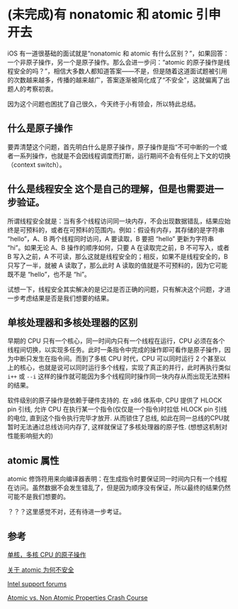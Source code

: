 # (未完成)有 nonatomic 和 atomic 引申开去

iOS 有一道很基础的面试就是“nonatomic 和 atomic 有什么区别？”，如果回答：一个非原子操作，另一个是原子操作。那么会进一步问：“atomic 的原子操作是线程安全的吗？”，相信大多数人都知道答案——不是，但是随着这道面试题被引用的次数越来越多，传播的越来越广，答案逐渐被简化成了“不安全”，这就偏离了出题人的考察初衷。

因为这个问题也困扰了自己很久，今天终于小有领会，所以特此总结。
## 什么是原子操作

要弄清楚这个问题，首先明白什么是原子操作，原子操作是指“不可中断的一个或者一系列操作，也就是不会因线程调度而打断，运行期间不会有任何上下文的切换（context switch）。

## 什么是线程安全 这个是自己的理解，但是也需要进一步验证。

所谓线程安全就是：当有多个线程访问同一块内存，不会出现数据错乱，结果应始终是可预料的，或者在可预料的范围内。例如：假设有内存，其存储的是字符串 “hello”，A、B 两个线程同时访问，A 要读取，B 要把 “hello” 更新为字符串 “hi”。如果无论 A、B 操作的顺序如何，只要 A 在读取完之前，B 不可写入，或者 B 写入之前，A 不可读，那么这就是线程安全的；相反，如果不是线程安全的，B 只写了一半，就被 A 读取了，那么此时 A 读取的值就是不可预料的，因为它可能既不是 “hello”，也不是 “hi”。

试想一下，线程安全其实解决的是记过是否正确的问题，只有解决这个问题，才进一步考虑结果是否是我们想要的结果。

## 单核处理器和多核处理器的区别

早期的 CPU 只有一个核心，同一时间内只有一个线程在运行，CPU 必须在各个线程间切换，以实现多任务。此时一条指令中完成的操作即可看作是原子操作，因为中断只发生在指令间。而到了多核 CPU 时代，CPU 可以同时运行 2 个甚至以上的核心，也就是说可以同时运行多个线程，实现了真正的并行，此时再执行类似 `i++` 或 `--i` 这样的操作就可能因为多个线程同时操作同一块内存从而出现无法预料的结果。

软件级别的原子操作是依赖于硬件支持的. 在 x86 体系中, CPU 提供了 HLOCK pin 引线, 允许 CPU 在执行某一个指令(仅仅是一个指令)时拉低 HLOCK pin 引线的电位, 直到这个指令执行完毕才放开.  从而锁住了总线, 如此在同一总线的CPU就暂时无法通过总线访问内存了, 这样就保证了多核处理器的原子性. (想想这机制对性能影响挺大的)

## atomic 属性

atomic 修饰符用来向编译器表明：在生成指令时要保证同一时间内只有一个线程在访问。虽然数据不会发生错乱了，但是因为顺序没有保证，所以最终的结果仍然可能不是我们想要的。

？？？这里感觉不对，还有待进一步考证。










## 参考
[单核，多核 CPU 的原子操作](https://www.cnblogs.com/javaleon/p/4292656.html)

[关于 atomic 为何不安全](http://www.cocoachina.com/bbs/read.php?tid-1720812-page-1.html)

[Intel support forums](https://software.intel.com/en-us/forums/intel-moderncode-for-parallel-architectures/topic/305924)

[Atomic vs. Non Atomic Properties Crash Course](https://medium.com/@YogevSitton/atomic-vs-non-atomic-properties-crash-course-d11c23f4366c)